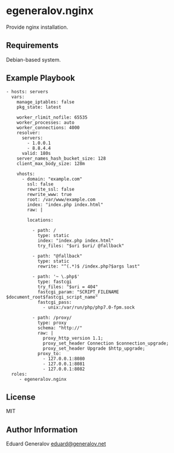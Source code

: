 egeneralov.nginx
=========

Provide nginx installation.

Requirements
------------

Debian-based system.


Example Playbook
----------------

    - hosts: servers
      vars:
        manage_iptables: false
        pkg_state: latest
        
        worker_rlimit_nofile: 65535
        worker_processes: auto
        worker_connections: 4000
        resolver:
          servers:
            - 1.0.0.1
            - 8.8.4.4
          valid: 180s
        server_names_hash_bucket_size: 128
        client_max_body_size: 128m
        
        vhosts:
          - domain: "example.com"
            ssl: false
            rewrite_ssl: false
            rewrite_www: true
            root: /var/www/example.com
            index: "index.php index.html"
            raw: |
              
            locations:
        
              - path: /
                type: static
                index: "index.php index.html"
                try_files: "$uri $uri/ @fallback"
        
              - path: "@fallback"
                type: static
                rewrite: "^(.*)$ /index.php?$args last"
        
              - path: '~ \.php$'
                type: fastcgi
                try_files: "$uri = 404"
                fastcgi_param: "SCRIPT_FILENAME $document_root$fastcgi_script_name"
                fastcgi_pass:
                  - unix:/var/run/php/php7.0-fpm.sock
        
              - path: /proxy/
                type: proxy
                schema: "http://"
                raw: |
                  proxy_http_version 1.1;
                  proxy_set_header Connection $connection_upgrade;
                  proxy_set_header Upgrade $http_upgrade;
                proxy_to: 
                  - 127.0.0.1:8080
                  - 127.0.0.1:8081
                  - 127.0.0.1:8082
      roles:
         - egeneralov.nginx

License
-------

MIT

Author Information
------------------

Eduard Generalov <eduard@generalov.net>

